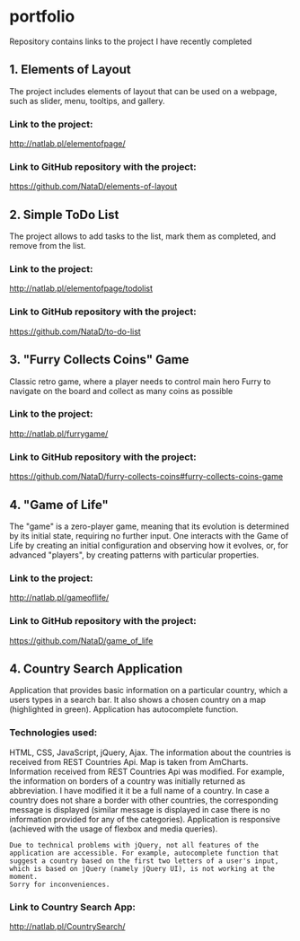 # portfolio
Repository contains links to the project I have recently completed

## 1. Elements of Layout
The project includes elements of layout that can be used on a webpage, such as slider, menu, tooltips, and gallery.
### Link to the project:
http://natlab.pl/elementofpage/
### Link to GitHub repository with the project:
https://github.com/NataD/elements-of-layout

## 2. Simple ToDo List
The project allows to add tasks to the list, mark them as completed, and remove from the list.
### Link to the project:
http://natlab.pl/elementofpage/todolist
### Link to GitHub repository with the project:
https://github.com/NataD/to-do-list

## 3. "Furry Collects Coins" Game
Classic retro game, where a player needs to control main hero Furry to navigate on the board and collect as many coins as possible
### Link to the project:
http://natlab.pl/furrygame/
### Link to GitHub repository with the project:
https://github.com/NataD/furry-collects-coins#furry-collects-coins-game

## 4. "Game of Life"
The "game" is a zero-player game, meaning that its evolution is determined by its initial state, requiring no further input. One interacts with the Game of Life by creating an initial configuration and observing how it evolves, or, for advanced "players", by creating patterns with particular properties.
### Link to the project:
http://natlab.pl/gameoflife/
### Link to GitHub repository with the project:
https://github.com/NataD/game_of_life

## 4. Country Search Application
Application that provides basic information on a particular country, which a users types in a search bar. It also shows a chosen country on a map (highlighted in green). Application has autocomplete function.

### Technologies used:
HTML, CSS, JavaScript, jQuery, Ajax.
The information about the countries is received from REST Countries Api. Map is taken from AmCharts.
Information received from REST Countries Api was modified. For example, the information on borders of a country was initially returned as abbreviation. I have modified it it be a full name of a country. In case a country does not share a border with other countries, the corresponding message is displayed (similar message is displayed in case there is no information provided for any of the categories).
Application is responsive (achieved with the usage of flexbox and media queries).

```
Due to technical problems with jQuery, not all features of the application are accessible. For example, autocomplete function that suggest a country based on the first two letters of a user's input, which is based on jQuery (namely jQuery UI), is not working at the moment.
Sorry for inconveniences.
```

### Link to Country Search App:
http://natlab.pl/CountrySearch/
